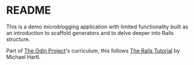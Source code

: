 # README

This is a demo microblogging application with limited functionality built as an introduction to scaffold generators and to delve deeper into Rails structure.

Part of [The Odin Project](https://www.theodinproject.com/courses/ruby-on-rails/lessons/getting-your-feet-wet?ref=lnav)'s curriculum, this follows [The Rails Tutorial](https://www.railstutorial.org/book/toy_app) by Michael Hartl.
